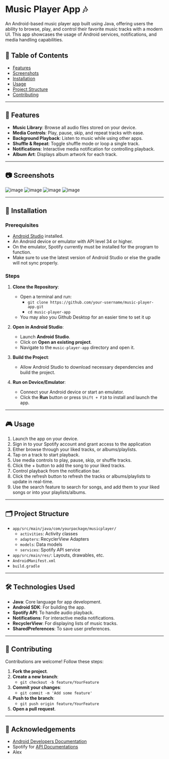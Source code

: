 # Music Player App 🎶

An Android-based music player app built using Java, offering users the ability to browse, play, and control their favorite music tracks with a modern UI. This app showcases the usage of Android services, notifications, and media handling capabilities.

## 📜 Table of Contents
- [Features](#-features)
- [Screenshots](#-screenshots)
- [Installation](#-installation)
- [Usage](#-usage)
- [Project Structure](#-project-structure)
- [Contributing](#-contributing)
  
---

## 📌 Features

- **Music Library**: Browse all audio files stored on your device.
- **Media Controls**: Play, pause, skip, and repeat tracks with ease.
- **Background Playback**: Listen to music while using other apps.
- **Shuffle & Repeat**: Toggle shuffle mode or loop a single track.
- **Notifications**: Interactive media notification for controlling playback.
- **Album Art**: Displays album artwork for each track.

---

## 📷 Screenshots
![image](https://github.com/user-attachments/assets/247364b1-d944-4ba7-83d3-101e64748c22)
![image](https://github.com/user-attachments/assets/c0848c69-4e6a-4f40-b09a-0023f74c81de)
![image](https://github.com/user-attachments/assets/758e7c5f-54d1-44bb-a687-7f8928e26f90)
![image](https://github.com/user-attachments/assets/82e465a0-3b9c-4ff1-bd54-3d3d082e1dd3)


---

## 🚀 Installation

### Prerequisites
- [Android Studio](https://developer.android.com/studio) installed.
- An Android device or emulator with API level 34 or higher.
- On the emulator, Spotify currently must be installed for the program to function.
- Make sure to use the latest version of Android Studio or else the gradle will not sync properly.

### Steps

1. **Clone the Repository**:
   - Open a terminal and run:
     - `git clone https://github.com/your-username/music-player-app.git`
     - `cd music-player-app`
   - You may also you Github Desktop for an easier time to set it up

2. **Open in Android Studio**:
   - Launch **Android Studio**.
   - Click on **Open an existing project**.
   - Navigate to the `music-player-app` directory and open it.

3. **Build the Project**:
   - Allow Android Studio to download necessary dependencies and build the project.

4. **Run on Device/Emulator**:
   - Connect your Android device or start an emulator.
   - Click the **Run** button or press `Shift + F10` to install and launch the app.

---

## 🎮 Usage

1. Launch the app on your device.
2. Sign in to your Spotify account and grant access to the application
3. Either browse through your liked tracks, or albums/playlists.
4. Tap on a track to start playback.
5. Use media controls to play, pause, skip, or shuffle tracks.
6. Click the + button to add the song to your liked tracks. 
7. Control playback from the notification bar.
8. Click the refresh button to refresh the tracks or albums/playlists to update in real-time.
9. Use the search feature to search for songs, and add them to your liked songs or into your playlists/albums.  

---

## 🗂️ Project Structure

- `app/src/main/java/com/yourpackage/musicplayer/`
  - `activities`: Activity classes
  - `adapters`: RecyclerView Adapters
  - `models`: Data models
  - `services`: Spotify API service
- `app/src/main/res/`: Layouts, drawables, etc.
- `AndroidManifest.xml`
- `build.gradle`

---

## 🛠️ Technologies Used

- **Java**: Core language for app development.
- **Android SDK**: For building the app.
- **Spotify API**: To handle audio playback.
- **Notifications**: For interactive media notifications.
- **RecyclerView**: For displaying lists of music tracks.
- **SharedPreferences**: To save user preferences.

---

## 🤝 Contributing

Contributions are welcome! Follow these steps:

1. **Fork the project**.
2. **Create a new branch**:
   - `git checkout -b feature/YourFeature`
3. **Commit your changes**:
   - `git commit -m 'Add some feature'`
4. **Push to the branch**:
   - `git push origin feature/YourFeature`
5. **Open a pull request**.

---

## 🙏 Acknowledgements

- [Android Developers Documentation](https://developer.android.com/docs)
- Spotify for [API Documentations](https://developer.spotify.com/documentation/web-api)
- Alex
